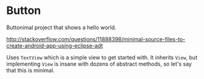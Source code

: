 # Button

Buttonimal project that shows a hello world.

<http://stackoverflow.com/questions/11888398/minimal-source-files-to-create-android-app-using-eclipse-adt>

Uses `TextView` which is a simple view to get started with. It inherits `View`, but implementing `View` is insane with dozens of abstract methods, so let's say that this is minimal.

